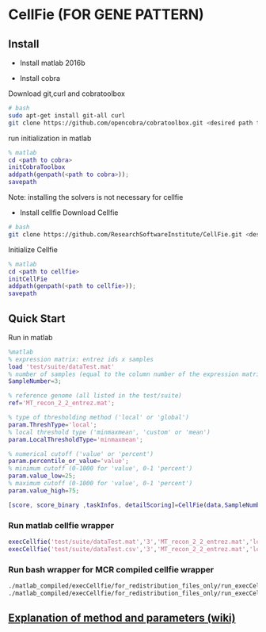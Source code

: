 # CellFie (FOR GENE PATTERN)

## Install

- Install matlab 2016b

- Install cobra

Download git,curl and cobratoolbox
```bash
# bash
sudo apt-get install git-all curl
git clone https://github.com/opencobra/cobratoolbox.git <desired path to cobra>/cobratoolbox
```
run initialization in matlab
```matlab
% matlab
cd <path to cobra>
initCobraToolbox
addpath(genpath(<path to cobra>));
savepath
```
Note: installing the solvers is not necessary for cellfie

- Install cellfie
Download Cellfie
```bash
# bash
git clone https://github.com/ResearchSoftwareInstitute/CellFie.git <desired path to cellfie>/CellFie
```
Initialize Cellfie
```matlab
% matlab
cd <path to cellfie>
initCellFie
addpath(genpath(<path to cellfie>));
savepath
```
## Quick Start
Run in matlab
```matlab
%matlab
% expression matrix: entrez ids x samples
load 'test/suite/dataTest.mat'
% number of samples (equal to the column number of the expression matrix
SampleNumber=3;

% reference genome (all listed in the test/suite)
ref='MT_recon_2_2_entrez.mat';

% type of thresholding method ('local' or 'global')
param.ThreshType='local';
% local threshold type ('minmaxmean', 'custom' or 'mean')
param.LocalThresholdType='minmaxmean';

% numerical cutoff ('value' or 'percent')
param.percentile_or_value='value';
% minimum cutoff (0-1000 for 'value', 0-1 'percent')
param.value_low=25;
% maximum cutoff (0-1000 for 'value', 0-1 'percent')
param.value_high=75;

[score, score_binary ,taskInfos, detailScoring]=CellFie(data,SampleNumber,ref,param);
```
### Run matlab cellfie wrapper

```matlab
execCellfie('test/suite/dataTest.mat','3','MT_recon_2_2_entrez.mat','local','value','minmaxmean','25','75')
execCellfie('test/suite/dataTest.csv','3','MT_recon_2_2_entrez.mat','local','value','minmaxmean','25','75')
```
### Run bash wrapper for MCR compiled cellfie wrapper
```bash
./matlab_compiled/execCellfie/for_redistribution_files_only/run_execCellfie.sh /usr/local/MATLAB/MATLAB_Runtime/v94 test/suite/dataTest.mat 3 MT_recon_2_2_entrez.mat local value minmaxmean 25 75
./matlab_compiled/execCellfie/for_redistribution_files_only/run_execCellfie.sh /usr/local/MATLAB/MATLAB_Runtime/v94 test/suite/dataTest.csv 3 MT_recon_2_2_entrez.mat local value minmaxmean 25 75
```


## [Explanation of method and parameters (wiki)](https://github.com/ResearchSoftwareInstitute/CellFie/wiki/Cellfie-Documentation)
